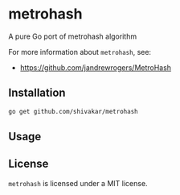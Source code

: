 # metrohash
A pure Go port of metrohash algorithm

For more information about `metrohash`, see:

* https://github.com/jandrewrogers/MetroHash

## Installation

```bash
go get github.com/shivakar/metrohash
```

## Usage

## License

`metrohash` is licensed under a MIT license.
